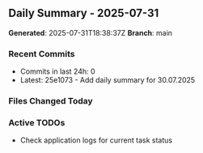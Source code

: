 ## Daily Summary - 2025-07-31

**Generated**: 2025-07-31T18:38:37Z
**Branch**: main


### Recent Commits
- Commits in last 24h: 0
- Latest: 25e1073 - Add daily summary for 30.07.2025

### Files Changed Today

### Active TODOs
- Check application logs for current task status

